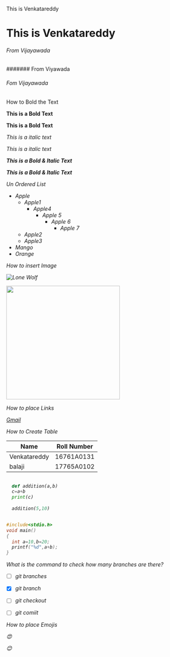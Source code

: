 
<h>This is Venkatareddy</h1>

# This is Venkatareddy

###### From Vijayawada

####### From Viyawada

<h6>Fom  Vijayawada</h6>

How to Bold the Text

**This is a Bold Text**

<b>This is a Bold Text</b>

*This is a italic text*

<i>This is a italic text<i>

***This is a Bold & Italic Text***

<b><i>This is a Bold & Italic Text</i></b>

Un Ordered List

- Apple
  - Apple1
    - Apple4
      - Apple 5
        - Apple 6
          - Apple 7
  - Apple2
  - Apple3
- Mango
- Orange

How to insert Image

![Lone Wolf](https://www.fearlessmotivation.com/wp-content/uploads/2019/06/lone-wolf-web-750x400.jpg)

<img src="https://www.fearlessmotivation.com/wp-content/uploads/2019/06/lone-wolf-web-750x400.jpg" width=300 height=300>

How to place Links

[Gmail](https://www.gmail.com/)

How to Create Table 

Name | Roll Number
---- | ------
Venkatareddy | 16761A0131
balaji | 17765A0102

```python

  def addition(a,b)
  c=a+b
  print(c)
  
  addition(5,10)
  ```
  
  ```c
  
  #include<stdio.h>
  void main()
  {
    int a=10,b=20;
    printf("%d",a+b);
  }
  ```
  
  What is the command to check how many branches are there?
  - [ ] git branches
  - [x] git branch
  - [ ] git checkout
  - [ ] git comiit
  
  
  How to place Emojis
  
  :heart_eyes:
  
  :blush:
  






